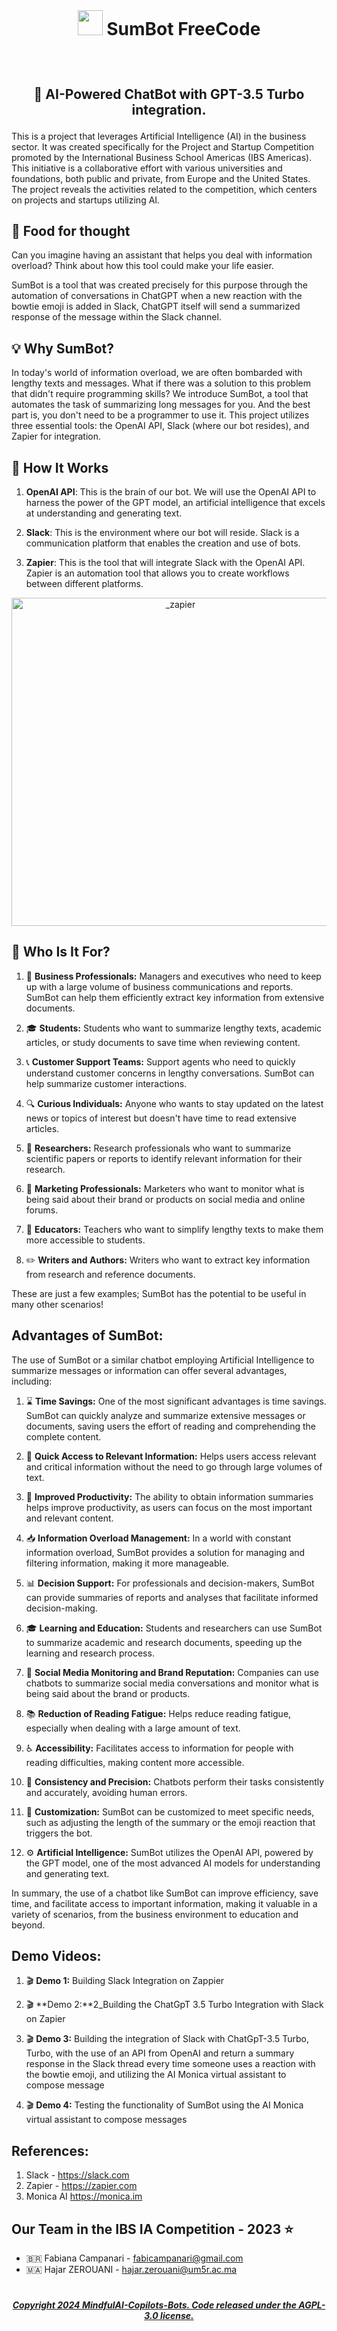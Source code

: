  <br> 

 
# <p align="center"> <img src="https://github.githubassets.com/images/icons/emoji/bowtie.png" width="40"> SumBot FreeCode

<br>

## <p align="center"> 🤖 **AI-Powered ChatBot with GPT-3.5 Turbo integration.**

This is a project that leverages Artificial Intelligence (AI) in the business sector. It was created specifically for the Project and Startup Competition promoted by the International Business School Americas (IBS Americas). This initiative is a collaborative effort with various universities and foundations, both public and private, from Europe and the United States. The project reveals the activities related to the competition, which centers on projects and startups utilizing AI.


## 💭 Food for thought

Can you imagine having an assistant that helps you deal with information overload? Think about how this tool could make your life easier.

SumBot is a tool that was created precisely for this purpose through the automation of conversations in ChatGPT when a new reaction with the bowtie emoji is added in Slack, ChatGPT itself will send a summarized response of the message within the Slack channel.

## :bulb: Why SumBot? 
 
In today's world of information overload, we are often bombarded with lengthy texts and messages. What if there was a solution to this problem that didn't require programming skills? 
We introduce SumBot, a tool that automates the task of summarizing long messages for you. And the best part is, you don't need to be a programmer to use it. This project utilizes three essential tools: the OpenAI API, Slack (where our bot resides), and Zapier for integration.

## :art: How It Works 

1. **OpenAI API**: This is the brain of our bot. We will use the OpenAI API to harness the power of the GPT model, an artificial intelligence that excels at understanding and generating text.

2. **Slack**: This is the environment where our bot will reside. Slack is a communication platform that enables the creation and use of bots.

3. **Zapier**: This is the tool that will integrate Slack with the OpenAI API. Zapier is an automation tool that allows you to create workflows between different platforms.

 <p align="center"> <img width="525" alt="_zapier" src="https://github.com/MindfulAI-Copilots-Bots/SumBot-FreeCode/assets/113218619/3acd8045-5242-4576-90d8-255e11b9c04f">

 ## :dart: Who Is It For? 

1. :briefcase: **Business Professionals:** Managers and executives who need to keep up with a large volume of business communications and reports. SumBot can help them efficiently extract key information from extensive documents.

2. :mortar_board: **Students:** Students who want to summarize lengthy texts, academic articles, or study documents to save time when reviewing content.

3. :telephone_receiver: **Customer Support Teams:** Support agents who need to quickly understand customer concerns in lengthy conversations. SumBot can help summarize customer interactions.

4. :mag: **Curious Individuals:** Anyone who wants to stay updated on the latest news or topics of interest but doesn't have time to read extensive articles.

5. :microscope: **Researchers:** Research professionals who want to summarize scientific papers or reports to identify relevant information for their research.

6. :mega: **Marketing Professionals:** Marketers who want to monitor what is being said about their brand or products on social media and online forums.

7. :school: **Educators:** Teachers who want to simplify lengthy texts to make them more accessible to students.

8. :pencil2: **Writers and Authors:** Writers who want to extract key information from research and reference documents.

These are just a few examples; SumBot has the potential to be useful in many other scenarios!

## Advantages of SumBot:

The use of SumBot or a similar chatbot employing Artificial Intelligence to summarize messages or information can offer several advantages, including:

1. :hourglass: **Time Savings:** One of the most significant advantages is time savings. SumBot can quickly analyze and summarize extensive messages or documents, saving users the effort of reading and comprehending the complete content.

2. :mag_right: **Quick Access to Relevant Information:** Helps users access relevant and critical information without the need to go through large volumes of text.

3. :rocket: **Improved Productivity:** The ability to obtain information summaries helps improve productivity, as users can focus on the most important and relevant content.

4. :inbox_tray: **Information Overload Management:** In a world with constant information overload, SumBot provides a solution for managing and filtering information, making it more manageable.

5. :bar_chart: **Decision Support:** For professionals and decision-makers, SumBot can provide summaries of reports and analyses that facilitate informed decision-making.

6. :mortar_board: **Learning and Education:** Students and researchers can use SumBot to summarize academic and research documents, speeding up the learning and research process.

7. :loudspeaker: **Social Media Monitoring and Brand Reputation:** Companies can use chatbots to summarize social media conversations and monitor what is being said about the brand or products.

8. :books: **Reduction of Reading Fatigue:** Helps reduce reading fatigue, especially when dealing with a large amount of text.

9. :wheelchair: **Accessibility:** Facilitates access to information for people with reading difficulties, making content more accessible.

10. :dart: **Consistency and Precision:** Chatbots perform their tasks consistently and accurately, avoiding human errors.

11. :art: **Customization:** SumBot can be customized to meet specific needs, such as adjusting the length of the summary or the emoji reaction that triggers the bot.

12. :gear: **Artificial Intelligence:** SumBot utilizes the OpenAI API, powered by the GPT model, one of the most advanced AI models for understanding and generating text.

In summary, the use of a chatbot like SumBot can improve efficiency, save time, and facilitate access to important information, making it valuable in a variety of scenarios, from the business environment to education and beyond.


## Demo Videos:

1. :clapper: **Demo 1:** Building Slack Integration on Zappier

2. :clapper: **Demo 2:**2_Building the ChatGpT 3.5 Turbo Integration with Slack on Zapier

3. :clapper: **Demo 3:** Building the integration of Slack with ChatGpT-3.5 Turbo, Turbo, with the use of an API from OpenAI and return a summary response  in the Slack thread every time someone uses a reaction with the bowtie emoji, and utilizing the AI Monica virtual assistant to compose message

4. :clapper: **Demo 4:** Testing the functionality of SumBot using the AI Monica virtual assistant to compose messages

## References:

1. Slack - https://slack.com
2. Zapier - https://zapier.com
4. Monica AI https://monica.im

## Our Team in the IBS IA Competition - 2023  :star:

- 🇧🇷 Fabiana Campanari - fabicampanari@gmail.com
- 🇲🇦 Hajar ZEROUANI -  hajar.zerouani@um5r.ac.ma 
   


   
#

##### <p align="center"> [Copyright 2024 MindfulAI-Copilots-Bots. Code released under the  AGPL-3.0 license.](https://github.com/MindfulAI-Copilots-Bots/SumBot-FreeCode/blob/5342be5669e956107746a87dda6d0ade7e861bdb/LICENSE)


